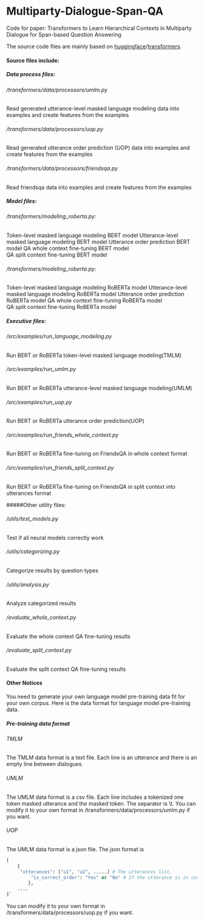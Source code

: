 # Multiparty-Dialogue-Span-QA

Code for paper: Transformers to Learn Hierarchical Contexts in Multiparty Dialogue for Span-based Question Answering

The source code files are mainly based on [huggingface](https://github.com/huggingface)/[transformers](https://github.com/huggingface/transformers).

#### Source files include:

##### Data process files:

###### /transformers/data/processors/umlm.py 

Read generated utterance-level masked language modeling data into examples and create features from the examples

###### /transformers/data/processors/uop.py 

  Read generated utterance order prediction (UOP) data into examples and create features from the examples
###### /transformers/data/processors/friendsqa.py 

  Read friendsqa data into examples and create features from the examples

##### Model files:

###### /transformers/modeling_roberta.py:

  Token-level masked language modeling BERT model 
  Utterance-level masked language modeling BERT model 
  Utterance order prediction BERT model 
  QA whole context fine-tuning BERT model  
  QA split context fine-tuning BERT model

###### /transformers/modeling_roberta.py:

  Token-level masked language modeling RoBERTa model 
  Utterance-level masked language modeling RoBERTa model 
  Utterance order prediction RoBERTa model 
  QA whole context fine-tuning RoBERTa model  
  QA split context fine-tuning RoBERTa model 

##### Executive files:

###### /src/examples/run_language_modeling.py

  Run BERT or RoBERTa token-level masked language modeling(TMLM)
###### /src/examples/run_umlm.py

  Run BERT or RoBERTa utterance-level masked language modeling(UMLM)
###### /src/examples/run_uop.py 

  Run BERT or RoBERTa utterance order prediction(UOP)
###### /src/examples/run_friends_whole_context.py 

  Run BERT or RoBERTa fine-tuning on FriendsQA in whole context format
###### /src/examples/run_friends_split_context.py 

  Run BERT or RoBERTa fine-tuning on FriendsQA in split context into utterances format

#####Other utility files:

###### /utils/test_models.py

  Test if all neural models correctly work
###### /utils/categorizing.py

  Categorize results by question types
###### /utils/analysis.py

  Analyze categorized results
###### /evaluate_whole_context.py

  Evaluate the whole context QA fine-tuning results 
###### /evaluate_split_context.py

  Evaluate the split context QA fine-tuning results

#### Other Notices

You need to generate your own language model pre-training data fit for your own corpus.
Here is the data format for language model pre-training data.

##### Pre-training data format

###### TMLM 

  The TMLM data format is a text file.
  Each line is an utterance and there is an empty line between dialogues.

###### UMLM

  The UMLM data format is a csv file.
  Each line includes a tokenized one token masked utterance and the masked token. The separator is \t.
  You can modify it to your own format in /transformers/data/processors/umlm.py if you want.

###### UOP

  The UMLM data format is a json file.
  The json format is 

```python
[
    {
     "utterances": ["u1", "u2", .....] # The utterances list, 		
		 "is_correct_order": "Yes" or "No" # If the utterance is in correct order or not
		},
    ....
]`
```

  You can modify it to your own format in /transformers/data/processors/uop.py if you want.


